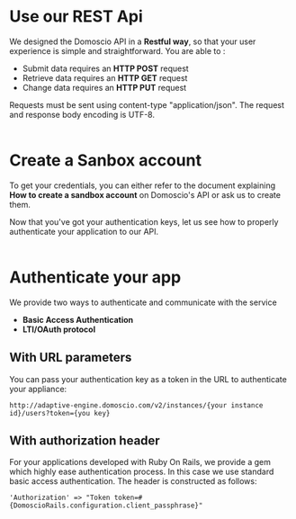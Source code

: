 # Use our REST Api

We designed the Domoscio API in a **Restful way**, so that your user experience is simple and straightforward. You are able to :
* Submit data requires an **HTTP POST** request
* Retrieve data requires an **HTTP GET** request
* Change data requires an **HTTP PUT** request

Requests must be sent using content-type "application/json". The request and response body encoding is UTF-8.
<br/><br/>

# Create a Sanbox account

To get your credentials, you can either refer to the document explaining **How to create a sandbox account** on Domoscio's API or ask us to create them.

Now that you've got your authentication keys, let us see how to properly authenticate your application to our API.
<br/><br/>

# Authenticate your app

We provide two ways to authenticate and communicate with the service
* **Basic Access Authentication**
* **LTI/OAuth protocol**

## With URL parameters

You can pass your authentication key as a token in the URL to authenticate your appliance:

	http://adaptive-engine.domoscio.com/v2/instances/{your instance id}/users?token={you key}

## With authorization header

For your applications developed with Ruby On Rails, we provide a gem which highly ease authentication process. In this case we use standard basic access authentication.
The header is constructed as follows:

	'Authorization' => "Token token=#{DomoscioRails.configuration.client_passphrase}"


